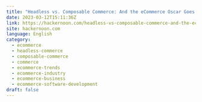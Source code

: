 ```yaml
---
title: "Headless vs. Composable Commerce: And the eCommerce Oscar Goes To..."
date: 2023-03-12T15:11:36Z
link: https://hackernoon.com/headless-vs-composable-commerce-and-the-ecommerce-oscar-goes-to?source=rss&utm_medium=RSS&utm_source=news.12bit.vn
site: hackernoon.com
language: English
category:
  - ecommerce
  - headless-commerce
  - composable-commerce
  - commerce
  - ecommerce-trends
  - ecommerce-industry
  - ecommerce-business
  - ecommerce-software-development
draft: false
---
```

